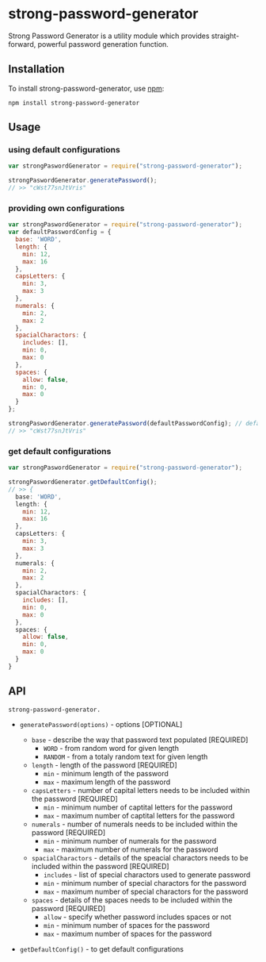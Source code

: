 # strong-password-generator
Strong Password Generator is a utility module which provides straight-forward, powerful password generation function.


## Installation

To install strong-password-generator, use [npm](http://github.com/npm/npm):

```
npm install strong-password-generator
```

## Usage

### using default configurations
```javascript
var strongPaswordGenerator = require("strong-password-generator");

strongPaswordGenerator.generatePassword();
// >> "cWst77snJtVris"
```
### providing own configurations
```javascript
var strongPaswordGenerator = require("strong-password-generator");
var defaultPasswordConfig = {
  base: 'WORD',
  length: {
    min: 12,
    max: 16
  },
  capsLetters: {
    min: 3,
    max: 3
  },
  numerals: {
    min: 2,
    max: 2
  },
  spacialCharactors: {
    includes: [],
    min: 0,
    max: 0
  },
  spaces: {
    allow: false,
    min: 0,
    max: 0
  }
};

strongPaswordGenerator.generatePassword(defaultPasswordConfig); // defaultPasswordConfig optional
// >> "cWst77snJtVris"
```
### get default configurations
```javascript
var strongPaswordGenerator = require("strong-password-generator");

strongPaswordGenerator.getDefaultConfig();
// >> {
  base: 'WORD',
  length: {
    min: 12,
    max: 16
  },
  capsLetters: {
    min: 3,
    max: 3
  },
  numerals: {
    min: 2,
    max: 2
  },
  spacialCharactors: {
    includes: [],
    min: 0,
    max: 0
  },
  spaces: {
    allow: false,
    min: 0,
    max: 0
  }
}
```

## API

`strong-password-generator.`

- `generatePassword(options)` - options [OPTIONAL]
  - `base` - describe the way that password text populated [REQUIRED]
    - `WORD` - from random word for given length
    - `RANDOM` - from a totaly random text for given length
  - `length` - length of the password [REQUIRED]
    - `min` - minimum length of the password
    - `max` - maximum length of the password
  - `capsLetters` - number of capital letters needs to be included within the password [REQUIRED]
    - `min` - minimum number of captital letters for the password
    - `max` - maximum number of captital letters for the password
  - `numerals` - number of numerals needs to be included within the password [REQUIRED]
    - `min` - minimum number of numerals for the password
    - `max` - maximum number of numerals for the password
  - `spacialCharactors` - details of the speacial charactors needs to be included within the password [REQUIRED]
    - `includes` - list of special charactors used to generate password
    - `min` - minimum number of special charactors for the password
    - `max` - maximum number of special charactors for the password
  - `spaces` - details of the spaces needs to be included within the password [REQUIRED]
    - `allow` - specify whether password includes spaces or not
    - `min` - minimum number of spaces for the password
    - `max` - maximum number of spaces for the password

- `getDefaultConfig()` - to get default configurations
